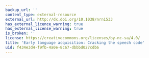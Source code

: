 ```yaml
---
backup_url: ''
content_type: external-resource
external_url: http://dx.doi.org/10.1038/nrn1533
has_external_licence_warning: true
has_external_license_warning: true
is_broken: ''
license: https://creativecommons.org/licenses/by-nc-sa/4.0/
title: 'Early language acquisition: Cracking the speech code'
uid: f434e3d4-f9fb-4a0e-8c67-dbbbd027cdb6
---
```

